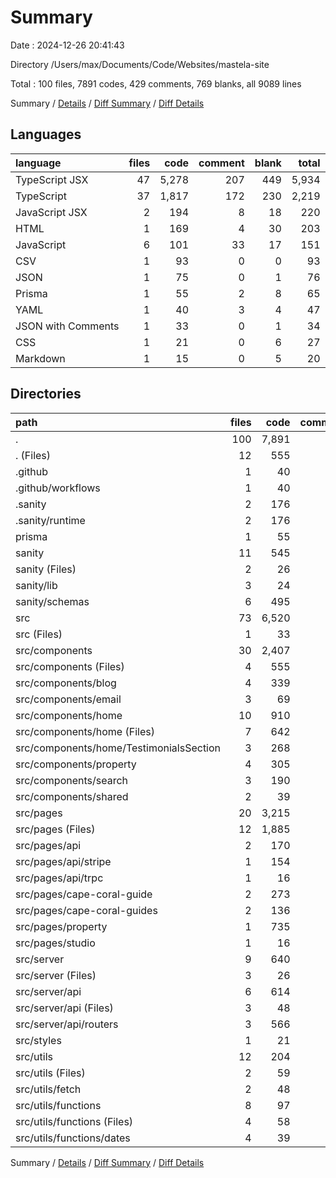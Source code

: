 # Summary

Date : 2024-12-26 20:41:43

Directory /Users/max/Documents/Code/Websites/mastela-site

Total : 100 files,  7891 codes, 429 comments, 769 blanks, all 9089 lines

Summary / [Details](details.md) / [Diff Summary](diff.md) / [Diff Details](diff-details.md)

## Languages
| language | files | code | comment | blank | total |
| :--- | ---: | ---: | ---: | ---: | ---: |
| TypeScript JSX | 47 | 5,278 | 207 | 449 | 5,934 |
| TypeScript | 37 | 1,817 | 172 | 230 | 2,219 |
| JavaScript JSX | 2 | 194 | 8 | 18 | 220 |
| HTML | 1 | 169 | 4 | 30 | 203 |
| JavaScript | 6 | 101 | 33 | 17 | 151 |
| CSV | 1 | 93 | 0 | 0 | 93 |
| JSON | 1 | 75 | 0 | 1 | 76 |
| Prisma | 1 | 55 | 2 | 8 | 65 |
| YAML | 1 | 40 | 3 | 4 | 47 |
| JSON with Comments | 1 | 33 | 0 | 1 | 34 |
| CSS | 1 | 21 | 0 | 6 | 27 |
| Markdown | 1 | 15 | 0 | 5 | 20 |

## Directories
| path | files | code | comment | blank | total |
| :--- | ---: | ---: | ---: | ---: | ---: |
| . | 100 | 7,891 | 429 | 769 | 9,089 |
| . (Files) | 12 | 555 | 25 | 57 | 637 |
| .github | 1 | 40 | 3 | 4 | 47 |
| .github/workflows | 1 | 40 | 3 | 4 | 47 |
| .sanity | 2 | 176 | 6 | 33 | 215 |
| .sanity/runtime | 2 | 176 | 6 | 33 | 215 |
| prisma | 1 | 55 | 2 | 8 | 65 |
| sanity | 11 | 545 | 29 | 31 | 605 |
| sanity (Files) | 2 | 26 | 0 | 9 | 35 |
| sanity/lib | 3 | 24 | 0 | 7 | 31 |
| sanity/schemas | 6 | 495 | 29 | 15 | 539 |
| src | 73 | 6,520 | 364 | 636 | 7,520 |
| src (Files) | 1 | 33 | 17 | 5 | 55 |
| src/components | 30 | 2,407 | 129 | 171 | 2,707 |
| src/components (Files) | 4 | 555 | 64 | 24 | 643 |
| src/components/blog | 4 | 339 | 4 | 29 | 372 |
| src/components/email | 3 | 69 | 0 | 10 | 79 |
| src/components/home | 10 | 910 | 35 | 58 | 1,003 |
| src/components/home (Files) | 7 | 642 | 22 | 34 | 698 |
| src/components/home/TestimonialsSection | 3 | 268 | 13 | 24 | 305 |
| src/components/property | 4 | 305 | 17 | 21 | 343 |
| src/components/search | 3 | 190 | 9 | 26 | 225 |
| src/components/shared | 2 | 39 | 0 | 3 | 42 |
| src/pages | 20 | 3,215 | 95 | 312 | 3,622 |
| src/pages (Files) | 12 | 1,885 | 51 | 153 | 2,089 |
| src/pages/api | 2 | 170 | 9 | 24 | 203 |
| src/pages/api/stripe | 1 | 154 | 8 | 22 | 184 |
| src/pages/api/trpc | 1 | 16 | 1 | 2 | 19 |
| src/pages/cape-coral-guide | 2 | 273 | 5 | 36 | 314 |
| src/pages/cape-coral-guides | 2 | 136 | 8 | 32 | 176 |
| src/pages/property | 1 | 735 | 22 | 66 | 823 |
| src/pages/studio | 1 | 16 | 0 | 1 | 17 |
| src/server | 9 | 640 | 75 | 93 | 808 |
| src/server (Files) | 3 | 26 | 0 | 8 | 34 |
| src/server/api | 6 | 614 | 75 | 85 | 774 |
| src/server/api (Files) | 3 | 48 | 62 | 15 | 125 |
| src/server/api/routers | 3 | 566 | 13 | 70 | 649 |
| src/styles | 1 | 21 | 0 | 6 | 27 |
| src/utils | 12 | 204 | 48 | 49 | 301 |
| src/utils (Files) | 2 | 59 | 38 | 11 | 108 |
| src/utils/fetch | 2 | 48 | 3 | 11 | 62 |
| src/utils/functions | 8 | 97 | 7 | 27 | 131 |
| src/utils/functions (Files) | 4 | 58 | 1 | 16 | 75 |
| src/utils/functions/dates | 4 | 39 | 6 | 11 | 56 |

Summary / [Details](details.md) / [Diff Summary](diff.md) / [Diff Details](diff-details.md)
